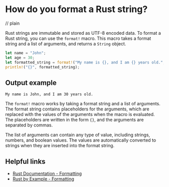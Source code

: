 # How do you format a Rust string?
// plain

Rust strings are immutable and stored as UTF-8 encoded data. To format a Rust string, you can use the `format!` macro. This macro takes a format string and a list of arguments, and returns a `String` object.

```rust
let name = "John";
let age = 30;
let formatted_string = format!("My name is {}, and I am {} years old.", name, age);
println!("{}", formatted_string);
```

## Output example

```
My name is John, and I am 30 years old.
```

The `format!` macro works by taking a format string and a list of arguments. The format string contains placeholders for the arguments, which are replaced with the values of the arguments when the macro is evaluated. The placeholders are written in the form `{}`, and the arguments are separated by commas.

The list of arguments can contain any type of value, including strings, numbers, and boolean values. The values are automatically converted to strings when they are inserted into the format string.

## Helpful links

- [Rust Documentation - Formatting](https://doc.rust-lang.org/std/fmt/)
- [Rust by Example - Formatting](https://doc.rust-lang.org/rust-by-example/std_misc/format.html)